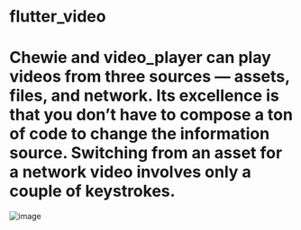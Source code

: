 # flutter_video


# Chewie and video_player can play videos from three sources — assets, files, and network. Its excellence is that you don’t have to compose a ton of code to change the information source. Switching from an asset for a network video involves only a couple of keystrokes.


![image](https://user-images.githubusercontent.com/39657409/112794589-bb74aa00-9084-11eb-8ba1-e650b2a7f49e.png)
